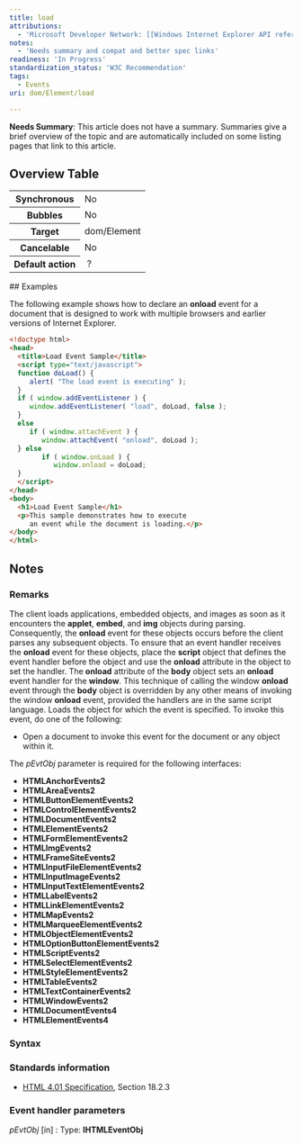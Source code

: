 ```yaml
---
title: load
attributions:
  - 'Microsoft Developer Network: [[Windows Internet Explorer API reference](http://msdn.microsoft.com/en-us/library/ie/hh828809%28v=vs.85%29.aspx) Article]'
notes:
  - 'Needs summary and compat and better spec links'
readiness: 'In Progress'
standardization_status: 'W3C Recommendation'
tags:
  - Events
uri: dom/Element/load

---
```

**Needs Summary**: This article does not have a summary. Summaries give a brief overview of the topic and are automatically included on some listing pages that link to this article.

## <span>Overview Table</span>

<table class="wikitable">
<tr>
<th>
Synchronous

</th>
<td>
No

</td>
</tr>
<tr>
<th>
Bubbles

</th>
<td>
No

</td>
</tr>
<tr>
<th>
Target

</th>
<td>
dom/Element

</td>
</tr>
<tr>
<th>
Cancelable

</th>
<td>
No

</td>
</tr>
<tr>
<th>
Default action

</th>
<td>
 ?

</td>
</tr>
</table>
## <span>Examples</span>

The following example shows how to declare an **onload** event for a document that is designed to work with multiple browsers and earlier versions of Internet Explorer.

``` html
<!doctype html>
<head>
  <title>Load Event Sample</title>
  <script type="text/javascript">
  function doLoad() {
     alert( "The load event is executing" );
  }
  if ( window.addEventListener ) {
     window.addEventListener( "load", doLoad, false );
  }
  else
     if ( window.attachEvent ) {
        window.attachEvent( "onload", doLoad );
  } else
        if ( window.onLoad ) {
           window.onload = doLoad;
  }
  </script>
</head>
<body>
  <h1>Load Event Sample</h1>
  <p>This sample demonstrates how to execute
     an event while the document is loading.</p>
</body>
</html>
```

## <span>Notes</span>

### <span>Remarks</span>

The client loads applications, embedded objects, and images as soon as it encounters the **applet**, **embed**, and **img** objects during parsing. Consequently, the **onload** event for these objects occurs before the client parses any subsequent objects. To ensure that an event handler receives the **onload** event for these objects, place the **script** object that defines the event handler before the object and use the **onload** attribute in the object to set the handler. The **onload** attribute of the **body** object sets an **onload** event handler for the **window**. This technique of calling the window **onload** event through the **body** object is overridden by any other means of invoking the window **onload** event, provided the handlers are in the same script language. Loads the object for which the event is specified. To invoke this event, do one of the following:

-   Open a document to invoke this event for the document or any object within it.

The *pEvtObj* parameter is required for the following interfaces:

-   **HTMLAnchorEvents2**
-   **HTMLAreaEvents2**
-   **HTMLButtonElementEvents2**
-   **HTMLControlElementEvents2**
-   **HTMLDocumentEvents2**
-   **HTMLElementEvents2**
-   **HTMLFormElementEvents2**
-   **HTMLImgEvents2**
-   **HTMLFrameSiteEvents2**
-   **HTMLInputFileElementEvents2**
-   **HTMLInputImageEvents2**
-   **HTMLInputTextElementEvents2**
-   **HTMLLabelEvents2**
-   **HTMLLinkElementEvents2**
-   **HTMLMapEvents2**
-   **HTMLMarqueeElementEvents2**
-   **HTMLObjectElementEvents2**
-   **HTMLOptionButtonElementEvents2**
-   **HTMLScriptEvents2**
-   **HTMLSelectElementEvents2**
-   **HTMLStyleElementEvents2**
-   **HTMLTableEvents2**
-   **HTMLTextContainerEvents2**
-   **HTMLWindowEvents2**
-   **HTMLDocumentEvents4**
-   **HTMLElementEvents4**

### <span>Syntax</span>

### <span>Standards information</span>

-   [HTML 4.01 Specification](http://go.microsoft.com/fwlink/p/?linkid=25320), Section 18.2.3

### <span>Event handler parameters</span>

*pEvtObj* [in]
:   Type: ****IHTMLEventObj****

